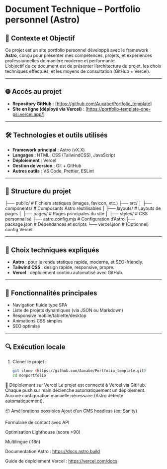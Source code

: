 # Document Technique – Portfolio personnel (Astro)

## 🔧 Contexte et Objectif

Ce projet est un site portfolio personnel développé avec le framework **Astro**, conçu pour présenter mes compétences, projets, et expériences professionnelles de manière moderne et performante.  
L’objectif de ce document est de présenter l’architecture du projet, les choix techniques effectués, et les moyens de consultation (GitHub + Vercel).

---

## 🌐 Accès au projet

- **Repository GitHub** : [https://github.com/Auxabe/Portfolio_template]  
- **Site en ligne (déployé via Vercel)** : [https://portfolio-template-one-psi.vercel.app/]

---

## 🛠️ Technologies et outils utilisés

- **Framework principal** : Astro (vX.X)  
- **Langages** : HTML, CSS (TailwindCSS), JavaScript  
- **Déploiement** : Vercel  
- **Gestion de version** : Git + GitHub  
- **Autres outils** : VS Code, Prettier, ESLint

---

## 🧱 Structure du projet

├── public/ # Fichiers statiques (images, favicon, etc.)
├── src/
│ ├── components/ # Composants Astro réutilisables
│ ├── layouts/ # Layouts de pages
│ ├── pages/ # Pages principales du site
│ ├── styles/ # CSS personnalisé
├── astro.config.mjs # Configuration d’Astro
├── package.json # Dépendances et scripts
└── vercel.json # (Optionnel) config Vercel


---

## 🧠 Choix techniques expliqués

- **Astro** : pour le rendu statique rapide, moderne, et SEO-friendly.
- **Tailwind CSS** : design rapide, responsive, propre.
- **Vercel** : déploiement continu automatisé avec GitHub.

---

## 📄 Fonctionnalités principales

- Navigation fluide type SPA
- Liste de projets dynamiques (via JSON ou Markdown)
- Responsive mobile/tablette/desktop
- Animations CSS simples
- SEO optimisé

---

## 🔍 Exécution locale

1. Cloner le projet :
   ```bash
   git clone (https://github.com/Auxabe/Portfolio_template.git)
   cd monportfolio

🚀 Déploiement sur Vercel
Le projet est connecté à Vercel via GitHub.
Chaque push sur main déclenche automatiquement un déploiement.
Aucune configuration manuelle nécessaire (Astro détecté automatiquement).

📦 Améliorations possibles
Ajout d’un CMS headless (ex: Sanity)

Formulaire de contact avec API

Optimisation Lighthouse (score >90)

Multilingue (i18n)

Documentation Astro : https://docs.astro.build

Guide de déploiement Vercel : https://vercel.com/docs
